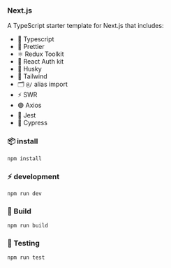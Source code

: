 ### Next.js

A TypeScript starter template for Next.js that includes:

-   🔵 Typescript
-   💖 Prettier
-   ⚛️ Redux Toolkit
-   🔐 React Auth kit
-   🐶 Husky
-   🎨 Tailwind
-   🗂️ `@/` alias import
-   ⚡️ SWR
-   🟣 Axios
-   🐞 Jest
-   🌲 Cypress

### 📦 install

```
npm install
```

### ⚡️ development

```
npm run dev
```

### 🚀 Build

```
npm run build
```

### 🐞 Testing

```
npm run test
```
